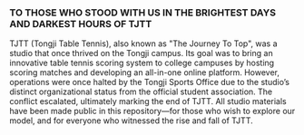 ### TO THOSE WHO STOOD WITH US IN THE BRIGHTEST DAYS AND DARKEST HOURS OF TJTT

TJTT (Tongji Table Tennis), also known as "The Journey To Top", was a studio that once thrived on the Tongji campus. Its goal was to bring an innovative table tennis scoring system to college campuses by hosting scoring matches and developing an all-in-one online platform. However, operations were once halted by the Tongji Sports Office due to the studio’s distinct organizational status from the official student association. The conflict escalated, ultimately marking the end of TJTT. All studio materials have been made public in this repository—for those who wish to explore our model, and for everyone who witnessed the rise and fall of TJTT.
